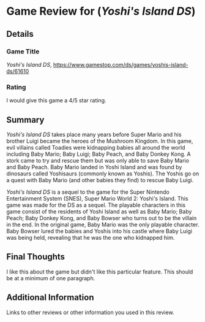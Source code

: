 # Game Review for (_Yoshi's Island DS_)

## Details

### Game Title
_Yoshi's Island DS_, https://www.gamestop.com/ds/games/yoshis-island-ds/61610

### Rating
I would give this game a 4/5 star rating.

## Summary
_Yoshi's Island DS_ takes place many years before Super Mario and his brother Luigi became the heroes of the Mushroom Kingdom. In this game, evil villains called Toadies were kidnapping babies all around the world including Baby Mario; Baby Luigi; Baby Peach, and Baby Donkey Kong. A stork came to try and rescue them but was only able to save Baby Mario and Baby Peach. Baby Mario landed in Yoshi Island and was found by dinosaurs called Yoshisaurs (commonly known as Yoshis). The Yoshis go on a quest with Baby Mario (and other babies they find) to rescue Baby Luigi.

_Yoshi's Island DS_ is a sequel to the game for the Super Nintendo Entertainment System (SNES), Super Mario World 2: Yoshi's Island. This game was made for the DS as a sequel. The playable characters in this game consist of the residents of Yoshi Island as well as Baby Mario; Baby Peach; Baby Donkey Kong, and Baby Bowser who turns out to be the villain in the end. In the original game, Baby Mario was the only playable character. Baby Bowser lured the babies and Yoshis into his castle where Baby Luigi was being held, revealing that he was the one who kidnapped him. 

## Final Thoughts
I like this about the game but didn't like this particular feature. This should be at a minimum of one paragraph.

## Additional Information
Links to other reviews or other information you used in this review.
